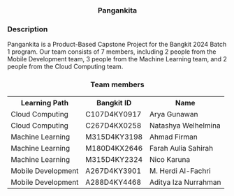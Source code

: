 <div align="center">
<h3>Pangankita</h3>
</div>

### Description
Pangankita is a Product-Based Capstone Project for the Bangkit 2024 Batch 1 program. Our team consists of 7 members, including 2 people from the Mobile Development team, 3 people from the Machine Learning team, and 2 people from the Cloud Computing team.

<div align="center">
  <h3>Team members</h3>
  <table align="center">
    <tr>
      <th>Learning Path</th>
      <th>Bangkit ID</th>
      <th>Name</th>
    </tr>
        <tr>
 <td>Cloud Computing</td>
      <td>C107D4KY0917</td>
      <td>Arya Gunawan</td>
    </tr>
    <tr>
      <td>Cloud Computing</td>
      <td>C267D4KX0258</td>
      <td>Natashya Welhelmina</td>
    </tr>
    <tr>
      <td>Machine Learning</td>
      <td>M315D4KY3198</td>
      <td>Ahmad Firman</td>
    </tr>
    <tr>
      <td>Machine Learning</td>
      <td>M180D4KX2646</td>
      <td>Farah Aulia Sahirah</td>
    </tr>
     <tr>
      <td>Machine Learning</td>
      <td>M315D4KY2324</td>
      <td>Nico Karuna</td>
      <tr>
       <td>Mobile Development</td>
      <td>A267D4KY3901</td>
      <td>M. Herdi Al-Fachri</td>
    </tr>
    <tr>
      <td>Mobile Development</td>
      <td>A288D4KY4468</td>
      <td>Aditya Iza Nurrahman</td>
    </tr>
  </table>
</div>
